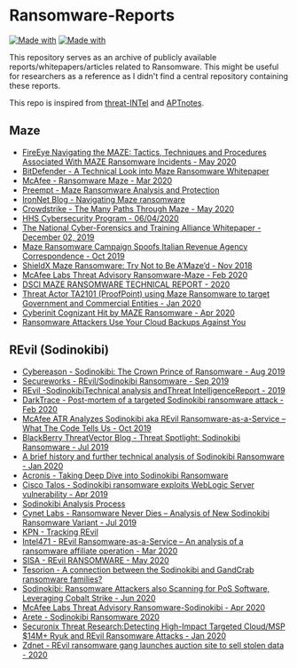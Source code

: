 # Ransomware-Reports
[![Made with](https://img.shields.io/static/v1?label=Ransomware&message=Reports&color=blueviolet)](https://github.com/d4rk-d4nph3/Ransomware-Reports)
[![Made with](https://img.shields.io/static/v1?label=Contribution&message=Welcomed&color=green)](https://github.com/d4rk-d4nph3/Ransomware-Reports)

This repository serves as an archive of publicly available reports/whitepapers/articles related to Ransomware. This might be useful for researchers as a reference as I didn't find a central repository containing these reports.

This repo is inspired from [threat-INTel](https://github.com/fdiskyou/threat-INTel) and [APTnotes](https://github.com/kbandla/APTnotes).

## Maze

- [FireEye Navigating the MAZE: Tactics, Techniques and Procedures Associated With MAZE Ransomware Incidents - May 2020](https://www.fireeye.com/blog/threat-research/2020/05/tactics-techniques-procedures-associated-with-maze-ransomware-incidents.html)
- [BitDefender - A Technical Look into Maze Ransomware Whitepaper](https://download.bitdefender.com/resources/files/News/CaseStudies/study/318/Bitdefender-TRR-Whitepaper-Maze-creat4351-en-EN-GenericUse.pdf)
- [McAfee - Ransomware Maze - Mar 2020](https://www.mcafee.com/blogs/other-blogs/mcafee-labs/ransomware-maze/)
- [Preempt - Maze Ransomware Analysis and Protection](https://www.preempt.com/blog/maze-ransomware-protection/)
- [IronNet Blog - Navigating Maze ransomware](https://www.ironnet.com/blog/tracking-maze-ransomware)
- [Crowdstrike - The Many Paths Through Maze - May 2020](https://www.crowdstrike.com/blog/maze-ransomware-deobfuscation/)
- [HHS Cybersecurity Program - 06/04/2020](https://www.hhs.gov/sites/default/files/maze-ransomware.pdf)
- [The National Cyber-Forensics and Training Alliance Whitepaper - December 02, 2019](https://1f3r982zgpjh2wuihs3suki9-wpengine.netdna-ssl.com/wp-content/uploads/2019/12/Maze_Whitepaper.pdf)
- [Maze Ransomware Campaign Spoofs Italian Revenue Agency Correspondence - Oct 2019](https://www.infoblox.com/wp-content/uploads/threat-intelligence-report-maze-ransomware-campaign-spoofs-Italian-revenue-agency-correspondence.pdf)
- [ShieldX Maze Ransomware: Try Not to Be A’Maze’d - Nov 2018](https://www.shieldx.com/wp-content/uploads/2020/05/ShieldX-Maze-Ransomware-Blog.pdf)
- [McAfee Labs Threat Advisory Ransomware-Maze - Feb 2020](https://kc.mcafee.com/resources/sites/MCAFEE/content/live/CORP_KNOWLEDGEBASE/92000/KB92415/en_US/McAfee_Labs_Threat_Advisory_Maze.pdf)
- [DSCI MAZE RANSOMWARE TECHNICAL REPORT - 2020](https://www.dsci.in/sites/default/files/Maze_Ransomware_Technical_Report.pdf)
- [Threat Actor TA2101 (ProofPoint) using Maze Ransomware to target Government and Commercial Entities - Jan 2020](https://www.fipco.com/solutions/it-audit-security/cyber-security-resources-links/CISAActivityAlert_AA20-017A_TA2101-Maze_Ransomware.pdf)
- [Cyberinit Cognizant Hit by MAZE Ransomware - Apr 2020](https://e.cyberint.com/hubfs/Cognizant%20Hit%20by%20MAZE%20Ransomware-%20Report/Cyberint-Cognizant%20Hit%20by%20MAZE%20Ransomware-Report.pdf)
- [Ransomware Attackers Use Your Cloud Backups Against You](https://www.bleepingcomputer.com/news/security/ransomware-attackers-use-your-cloud-backups-against-you/)

## REvil (Sodinokibi)

- [Cybereason - Sodinokibi: The Crown Prince of Ransomware - Aug 2019](https://www.cybereason.com/blog/the-sodinokibi-ransomware-attack)
- [Secureworks - REvil/Sodinokibi Ransomware - Sep 2019](https://www.secureworks.com/research/revil-sodinokibi-ransomware)
- [REvil -SodinokibiTechnical analysis andThreat IntelligenceReport - 2019](https://www.tgsoft.it/immagini/news/20190705Sodinokibi/Sodinokibi_eng.pdf)
- [DarkTrace - Post-mortem of a targeted Sodinokibi ransomware attack - Feb 2020](https://www.darktrace.com/en/blog/post-mortem-of-a-targeted-sodinokibi-ransomware-attack/)
- [McAfee ATR Analyzes Sodinokibi aka REvil Ransomware-as-a-Service – What The Code Tells Us - Oct 2019](https://www.mcafee.com/blogs/other-blogs/mcafee-labs/mcafee-atr-analyzes-sodinokibi-aka-revil-ransomware-as-a-service-what-the-code-tells-us/)
- [BlackBerry ThreatVector Blog - Threat Spotlight: Sodinokibi Ransomware - Jul 2019](https://blogs.blackberry.com/en/2019/07/threat-spotlight-sodinokibi-ransomware)
- [A brief history and further technical analysis of Sodinokibi Ransomware - Jan 2020](https://www.picussecurity.com/blog/a-brief-history-and-further-technical-analysis-of-sodinokibi-ransomware)
- [Acronis - Taking Deep Dive into Sodinokibi Ransomware](https://www.acronis.com/en-eu/articles/sodinokibi-ransomware/)
- [Cisco Talos - Sodinokibi ransomware exploits WebLogic Server vulnerability - Apr 2019](https://blog.talosintelligence.com/2019/04/sodinokibi-ransomware-exploits-weblogic.html)
- [Sodinokibi Analysis Process](https://malware.news/t/sodinokibi-analysis-process/36482)
- [Cynet Labs - Ransomware Never Dies – Analysis of New Sodinokibi Ransomware Variant - Jul 2019](https://www.cynet.com/blog/ransomware-never-dies-analysis-of-new-sodinokibi-ransomware-variant/)
- [KPN - Tracking REvil](https://www.kpn.com/security-blogs/tracking-revil.htm)
- [Intel471 - REvil Ransomware-as-a-Service – An analysis of a ransomware affiliate operation - Mar 2020](https://blog.intel471.com/2020/03/31/revil-ransomware-as-a-service-an-analysis-of-a-ransomware-affiliate-operation/)
- [SISA - REvil RANSOMWARE - May 2020](https://www.sisainfosec.com/downloads/Advisory/REvil-Ransomware-Sodinokibi-RaaS.pdf)
- [Tesorion - A connection between the Sodinokibi and GandCrab ransomware families?](https://www.tesorion.nl/aconnection-between-the-sodinokibi-and-gandcrab-ransomware-families/)
- [Sodinokibi: Ransomware Attackers also Scanning for PoS Software, Leveraging Cobalt Strike - Jun 2020](https://symantec-enterprise-blogs.security.com/blogs/threat-intelligence/sodinokibi-ransomware-cobalt-strike-pos)
- [McAfee Labs Threat Advisory Ransomware-Sodinokibi - Apr 2020](https://kc.mcafee.com/resources/sites/MCAFEE/content/live/CORP_KNOWLEDGEBASE/92000/KB92632/en_US/Threat_Advisory_Sodinokibi-1.pdf)
- [Arete - Sodinokibi Ransomware 2020](https://areteir.com/wp-content/uploads/2020/07/Arete_Insight_Sodinokibi-Ransomware-Stats_June-2020-1.pdf)
- [Securonix Threat Research:Detecting High-Impact Targeted Cloud/MSP $14M+ Ryuk and REvil Ransomware Attacks - Jan 2020](https://www.securonix.com/web/wp-content/uploads/2019/12/Securonix-Threat-Research-Cloud-MSP-Ryuk-REvil-Ransomware-Report.pdf)
- [Zdnet - REvil ransomware gang launches auction site to sell stolen data - 2020](https://www.zdnet.com/article/revil-ransomware-gang-launches-auction-site-to-sell-stolen-data/)
